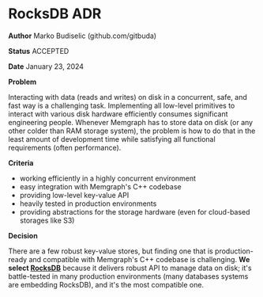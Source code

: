 # RocksDB ADR

**Author**
Marko Budiselic (github.com/gitbuda)

**Status**
ACCEPTED

**Date**
January 23, 2024

**Problem**

Interacting with data (reads and writes) on disk in a concurrent, safe, and
fast way is a challenging task. Implementing all low-level primitives to
interact with various disk hardware efficiently consumes significant
engineering people. Whenever Memgraph has to store data on disk (or any
other colder than RAM storage system), the problem is how to do that in the
least amount of development time while satisfying all functional requirements
(often performance).

**Criteria**

- working efficiently in a highly concurrent environment
- easy integration with Memgraph's C++ codebase
- providing low-level key-value API
- heavily tested in production environments
- providing abstractions for the storage hardware (even for cloud-based
  storages like S3)

**Decision**

There are a few robust key-value stores, but finding one that is
production-ready and compatible with Memgraph's C++ codebase is challenging.
**We select [RocksDB](https://github.com/facebook/rocksdb)** because it
delivers robust API to manage data on disk; it's battle-tested in many
production environments (many databases systems are embedding RocksDB), and
it's the most compatible one.
